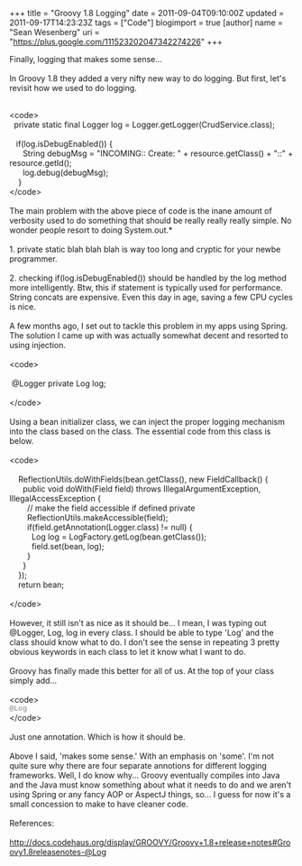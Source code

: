 +++
title = "Groovy 1.8 Logging"
date = 2011-09-04T09:10:00Z
updated = 2011-09-17T14:23:23Z
tags = ["Code"]
blogimport = true 
[author]
	name = "Sean Wesenberg"
	uri = "https://plus.google.com/111523202047342274226"
+++

Finally, logging that makes some sense...<br /><br />In Groovy 1.8 they added a very nifty new way to do logging. But first, let's revisit how we used to do logging.<br /><br /><div class="p1">&lt;code&gt;</div><div class="p2">&nbsp; <span class="s1">private</span> <span class="s1">static</span> <span class="s1">final</span> Logger <span class="s2">log</span> = Logger.getLogger(CrudService.<span class="s1">class</span>);</div><div class="p2"><br /></div><div class="p2"></div><div class="p1"><span class="s1">&nbsp; &nbsp;if</span>(<span class="s2">log</span>.isDebugEnabled()) {</div><div class="p1">&nbsp; &nbsp; &nbsp; String debugMsg = <span class="s3">"INCOMING:: Create: "</span> + resource.getClass() + <span class="s3">"::"</span> + resource.getId();</div><div class="p1">&nbsp; &nbsp; &nbsp; <span class="s2">log</span>.debug(debugMsg);</div><div class="p1">&nbsp; &nbsp; }</div>&lt;/code&gt;<br /><br />The main problem with the above piece of code is the inane amount of verbosity used to do something that should be really really really simple. No wonder people resort to doing System.out.*<br /><br />1. private static blah blah blah is way too long and cryptic for your newbe programmer.<br /><br />2. checking if(log.isDebugEnabled()) should be handled by the log method more intelligently. Btw, this if statement is typically used for performance. String concats are expensive. Even this day in age, saving a few CPU cycles is nice.<br /><br />A few months ago, I set out to tackle this problem in my apps using Spring. The solution I came up with was actually somewhat decent and resorted to using injection.<br /><br />&lt;code&gt;<br /><br /><div class="p1">&nbsp;<span class="s1">@</span><span class="s2">Logger</span>&nbsp;private Log <span class="s3">log;</span></div><br />&lt;/code&gt;<br /><br />Using a bean&nbsp;initializer&nbsp;class, we can inject the proper logging mechanism into the class based on the class. The essential code from this class is below.<br /><br />&lt;code&gt;<br /><br /><div class="p2">&nbsp; &nbsp; ReflectionUtils.doWithFields(bean.getClass(), <span class="s1">new</span> FieldCallback() {</div><div class="p2">&nbsp; &nbsp; &nbsp; <span class="s1">public</span> <span class="s1">void</span> doWith(Field field) <span class="s1">throws</span> IllegalArgumentException, IllegalAccessException {</div><div class="p3"><span class="s2">&nbsp; &nbsp; &nbsp; &nbsp; </span>// make the field accessible if defined private</div><div class="p2">&nbsp; &nbsp; &nbsp; &nbsp; ReflectionUtils.makeAccessible(field);</div><div class="p2">&nbsp; &nbsp; &nbsp; &nbsp; <span class="s1">if</span>(field.getAnnotation(<span class="s3">Logger</span>.<span class="s1">class</span>) != <span class="s1">null</span>) {</div><div class="p2">&nbsp; &nbsp; &nbsp; &nbsp; &nbsp; Log log = LogFactory.getLog(bean.getClass());</div><div class="p2">&nbsp; &nbsp; &nbsp; &nbsp; &nbsp; field.set(bean, log);</div><div class="p2">&nbsp; &nbsp; &nbsp; &nbsp; }</div><div class="p2">&nbsp; &nbsp; &nbsp; }</div><div class="p2">&nbsp; &nbsp; });</div><div class="p2">&nbsp; &nbsp; <span class="s1">return</span> bean;</div><br />&lt;/code&gt;<br /><br />However, it still isn't as nice as it should be... I mean, I was typing out @Logger, Log, log in every class. I should be able to type 'Log' and the class should know what to do. I don't see the sense in repeating 3 pretty obvious keywords in each class to let it know what I want to do.<br /><br />Groovy has finally made this better for all of us. At the top of your class simply add...<br /><br />&lt;code&gt;<br /><span class="Apple-style-span" style="background-color: white; color: grey; font-family: Consolas, 'Bitstream Vera Sans Mono', 'Courier New', Courier, monospace; font-size: 13px; line-height: 15px; white-space: pre-wrap;">@Log</span><br />&lt;/code&gt;<br /><br />Just one annotation. Which is how it should be.<br /><br />Above I said, 'makes some sense.' With an emphasis on 'some'. I'm not quite sure why there are four separate annotions for different logging frameworks. Well, I do know why... Groovy eventually compiles into Java and the Java must know something about what it needs to do and we aren't using Spring or any fancy AOP or AspectJ things, so... I guess for now it's a small concession to make to have cleaner code.<br /><br />References:<br /><br /><a href="http://docs.codehaus.org/display/GROOVY/Groovy+1.8+release+notes#Groovy1.8releasenotes-@Log">http://docs.codehaus.org/display/GROOVY/Groovy+1.8+release+notes#Groovy1.8releasenotes-@Log</a><br /><br /><br />

